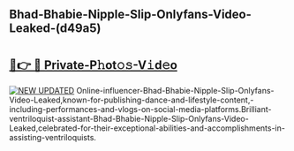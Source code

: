 ## Bhad-Bhabie-Nipple-Slip-Onlyfans-Video-Leaked-(d49a5)


# <h2><a href="https://mediaupload.pro?-19M">🔗👉 🔴 Private-P𝚑ot𝚘𝚜-V𝚒d𝚎o</a></h2>

[![NEW UPDATED](https://i.imgur.com/0qMVB7G.gif)](https://mediaupload.pro?-19M)
Online-influencer-Bhad-Bhabie-Nipple-Slip-Onlyfans-Video-Leaked,known-for-publishing-dance-and-lifestyle-content,-including-performances-and-vlogs-on-social-media-platforms.Brilliant-ventriloquist-assistant-Bhad-Bhabie-Nipple-Slip-Onlyfans-Video-Leaked,celebrated-for-their-exceptional-abilities-and-accomplishments-in-assisting-ventriloquists.  